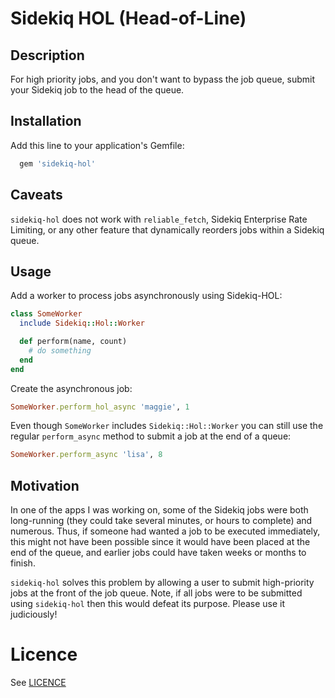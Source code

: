 Sidekiq HOL (Head-of-Line)
==========================

## Description

For high priority jobs, and you don't want to bypass the job queue, submit your Sidekiq job to the head of the queue.

## Installation

Add this line to your application's Gemfile:

```ruby
  gem 'sidekiq-hol'
```

## Caveats

`sidekiq-hol` does not work with `reliable_fetch`, Sidekiq Enterprise Rate Limiting, or any other feature that dynamically reorders jobs within a Sidekiq queue.

## Usage

Add a worker to process jobs asynchronously using Sidekiq-HOL:

```ruby
class SomeWorker
  include Sidekiq::Hol::Worker

  def perform(name, count)
    # do something
  end
end
```

Create the asynchronous job:

```ruby
SomeWorker.perform_hol_async 'maggie', 1
```

Even though `SomeWorker` includes `Sidekiq::Hol::Worker` you can still use the regular `perform_async` method to submit a job at the end of a queue:

```ruby
SomeWorker.perform_async 'lisa', 8
```

## Motivation

In one of the apps I was working on, some of the Sidekiq jobs were both long-running (they could take several minutes, or hours to complete) and numerous. Thus, if someone had wanted a job to be executed immediately, this might not have been possible since it would have been placed at the end of the queue, and earlier jobs could have taken weeks or months to finish.

`sidekiq-hol` solves this problem by allowing a user to submit high-priority jobs at the front of the job queue. Note, if all jobs were to be submitted using `sidekiq-hol` then this would defeat its purpose. Please use it judiciously!

Licence
=======

See [LICENCE](https://github.com/mykoweb/sidekiq-hol/blob/master/LICENSE)
